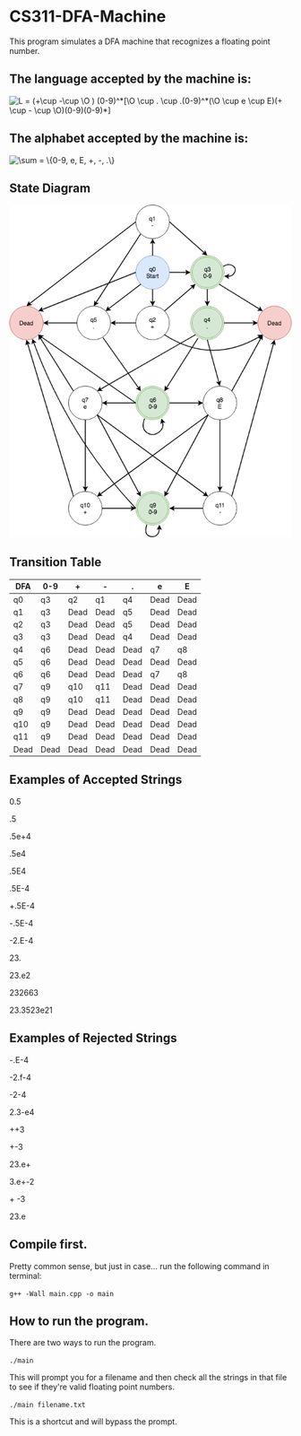 # CS311-DFA-Machine
This program simulates a DFA machine that recognizes a floating point number.

## The language accepted by the machine is:
<img src="https://latex.codecogs.com/gif.latex?L&space;=&space;(&plus;\cup&space;-\cup&space;\O&space;)&space;(0-9)^*[\O&space;\cup&space;.&space;\cup&space;.(0-9)^*(\O&space;\cup&space;e&space;\cup&space;E)(&plus;&space;\cup&space;-&space;\cup&space;\O)(0-9)(0-9)*]" title="L = (+\cup -\cup \O ) (0-9)^*[\O \cup . \cup .(0-9)^*(\O \cup e \cup E)(+ \cup - \cup \O)(0-9)(0-9)*]" />

## The alphabet accepted by the machine is:
<img src="https://latex.codecogs.com/gif.latex?\sum&space;=&space;\{0-9,&space;e,&space;E,&space;&plus;,&space;-,&space;.\}" title="\sum = \{0-9, e, E, +, -, .\}" />

## State Diagram
<img src="img/diagram1.png" />

## Transition Table
DFA | 0-9  | +    | -    | .    | e    | E
--- | ---- | ---- | ---- | ---- | ---- | ----
q0  | q3   | q2   | q1   | q4   | Dead | Dead
q1  | q3   | Dead | Dead | q5   | Dead | Dead
q2  | q3   | Dead | Dead | q5   | Dead | Dead
q3  | q3   | Dead | Dead | q4   | Dead | Dead
q4  | q6   | Dead | Dead | Dead | q7   | q8
q5  | q6   | Dead | Dead | Dead | Dead | Dead
q6  | q6   | Dead | Dead | Dead | q7   | q8
q7  | q9   | q10  | q11  | Dead | Dead | Dead
q8  | q9   | q10  | q11  | Dead | Dead | Dead
q9  | q9   | Dead | Dead | Dead | Dead | Dead
q10 | q9   | Dead | Dead | Dead | Dead | Dead
q11 | q9   | Dead | Dead | Dead | Dead | Dead
Dead| Dead | Dead | Dead | Dead | Dead | Dead

## Examples of Accepted Strings
0.5

.5

.5e+4

.5e4

.5E4

.5E-4

+.5E-4

-.5E-4

-2.E-4

23\.

23.e2

232663

23.3523e21

## Examples of Rejected Strings
-.E-4

-2.f-4

-2-4

2.3-e4

++3

+-3

23.e+

3.e+-2

\+ -3

23.e

## Compile first.
Pretty common sense, but just in case... run the following command in terminal:

`g++ -Wall main.cpp -o main`

## How to run the program.
There are two ways to run the program.

`./main`

This will prompt you for a filename and then check all the strings in that file to see if they're valid floating point numbers.

`./main filename.txt`

This is a shortcut and will bypass the prompt.
